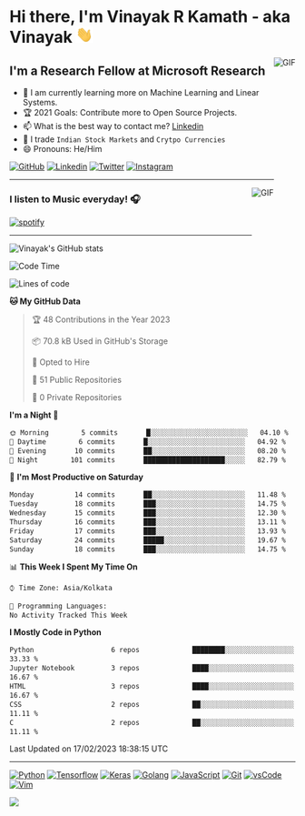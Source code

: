 # Hi there, I'm Vinayak R Kamath - aka Vinayak <img width="30px" src="https://github.com/SatYu26/SatYu26/raw/master/Assets/Hi.gif" />

<img align="right" alt="GIF" height="250px" src="https://octodex.github.com/images/daftpunktocat-thomas.gif" />

## I'm a Research Fellow at Microsoft Research

- 🌱 I am currently learning more on Machine Learning and Linear Systems.
- 🏆 2021 Goals: Contribute more to Open Source Projects.
- 📫 What is the best way to contact me? [Linkedin](https://www.linkedin.com/in/vinayakakamath21/)
- 🎲 I trade `Indian Stock Markets` and `Crytpo Currencies`
- 😄 Pronouns: He/Him

[![GitHub](https://img.shields.io/badge/Github-00000?style=for-the-badge&logo=github&logoColor=white)](https://github.com/craterkamath)
[![Linkedin](https://img.shields.io/badge/Linkedin-0077B5?style=for-the-badge&logo=linkedin&logoColor=white)](https://www.linkedin.com/in/vinayakakamath21/)
[![Twitter](https://img.shields.io/badge/Twitter-1DA1F2?style=for-the-badge&logo=twitter&logoColor=white)](https://twitter.com/kamathvinayak)
[![Instagram](https://img.shields.io/badge/Instagram-E4405F?style=for-the-badge&logo=instagram&logoColor=white)](https://www.instagram.com/__x6tenz__/)

---

<img align="right" alt="GIF" height="400px" src="https://media1.giphy.com/media/cOfwtFobGCLJBU3DNn/giphy.gif" />

### I listen to Music everyday! 🎧

[![spotify](https://spotify-github-profile.vercel.app/api/view?uid=y56d22aaaqsxgwzj9wd3bbq87&cover_image=true&theme=default)](https://spotify-github-profile.vercel.app/api/view?uid=y56d22aaaqsxgwzj9wd3bbq87&redirect=true)

---

<!--START_SECTION:stats-->
![Vinayak's GitHub stats](https://github-readme-stats.vercel.app/api?username=craterkamath&show_icons=true&theme=radical)
<!--START_SECTION:waka-->
![Code Time](http://img.shields.io/badge/Code%20Time-107%20hrs%2056%20mins-blue)

![Lines of code](https://img.shields.io/badge/From%20Hello%20World%20I%27ve%20Written-418%20Thousand%20lines%20of%20code-blue)

**🐱 My GitHub Data** 

> 🏆 48 Contributions in the Year 2023
 > 
> 📦 70.8 kB Used in GitHub's Storage 
 > 
> 💼 Opted to Hire
 > 
> 📜 51 Public Repositories 
 > 
> 🔑 0 Private Repositories  
 > 
**I'm a Night 🦉** 

```text
🌞 Morning        5 commits       █░░░░░░░░░░░░░░░░░░░░░░░░   04.10 % 
🌆 Daytime        6 commits       █░░░░░░░░░░░░░░░░░░░░░░░░   04.92 % 
🌃 Evening       10 commits       ██░░░░░░░░░░░░░░░░░░░░░░░   08.20 % 
🌙 Night        101 commits       ████████████████████░░░░░   82.79 % 

```
📅 **I'm Most Productive on Saturday** 

```text
Monday          14 commits       ██░░░░░░░░░░░░░░░░░░░░░░░   11.48 % 
Tuesday         18 commits       ███░░░░░░░░░░░░░░░░░░░░░░   14.75 % 
Wednesday       15 commits       ███░░░░░░░░░░░░░░░░░░░░░░   12.30 % 
Thursday        16 commits       ███░░░░░░░░░░░░░░░░░░░░░░   13.11 % 
Friday          17 commits       ███░░░░░░░░░░░░░░░░░░░░░░   13.93 % 
Saturday        24 commits       █████░░░░░░░░░░░░░░░░░░░░   19.67 % 
Sunday          18 commits       ███░░░░░░░░░░░░░░░░░░░░░░   14.75 % 

```


📊 **This Week I Spent My Time On** 

```text
⌚︎ Time Zone: Asia/Kolkata

💬 Programming Languages: 
No Activity Tracked This Week

```

**I Mostly Code in Python** 

```text
Python                   6 repos             ████████░░░░░░░░░░░░░░░░░   33.33 % 
Jupyter Notebook         3 repos             ████░░░░░░░░░░░░░░░░░░░░░   16.67 % 
HTML                     3 repos             ████░░░░░░░░░░░░░░░░░░░░░   16.67 % 
CSS                      2 repos             ██░░░░░░░░░░░░░░░░░░░░░░░   11.11 % 
C                        2 repos             ██░░░░░░░░░░░░░░░░░░░░░░░   11.11 % 

```



 Last Updated on 17/02/2023 18:38:15 UTC
<!--END_SECTION:waka-->


---

[![Python](https://img.shields.io/badge/Python-FFF?style=for-the-badge&logo=Python&logoColor=3776AB)]()
[![Tensorflow](https://img.shields.io/badge/Tensorflow-0000?style=for-the-badge&logo=TensorFlow&logoColor=orange)]()
[![Keras](https://img.shields.io/badge/Keras-000000?style=for-the-badge&logo=Keras&logoColor=D00000)]()
[![Golang](https://img.shields.io/badge/Go-00ADD8?style=for-the-badge&logo=go&logoColor=white)]()
[![JavaScript](https://img.shields.io/badge/JavaScript-F7DF1E?style=for-the-badge&logo=javascript&logoColor=black)]()
[![Git](https://img.shields.io/badge/Git-F05032?style=for-the-badge&logo=git&logoColor=white)]()
[![vsCode](https://img.shields.io/badge/vsCode-0078D4?style=for-the-badge&logo=visual%20studio%20code&logoColor=white)]()
[![Vim](https://img.shields.io/badge/Vim-%2311AB00.svg?&style=for-the-badge&logo=vim&logoColor=white)]()


<img src="https://imgur.com/rilHVxA.png"/> 
